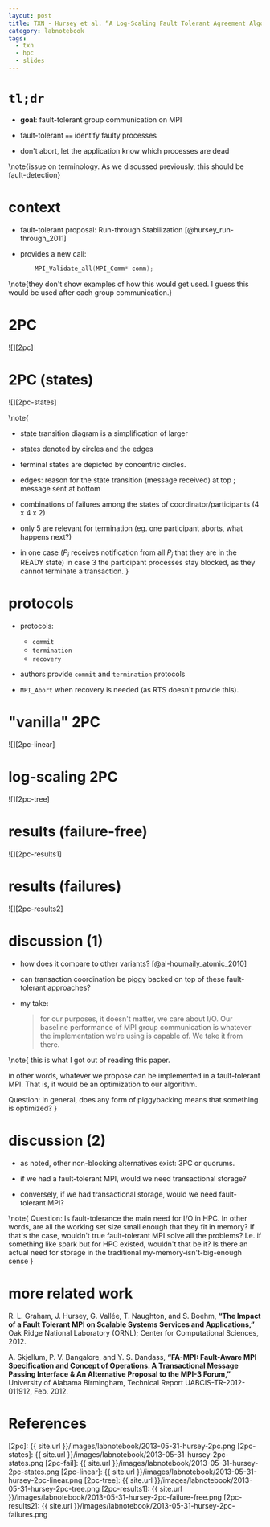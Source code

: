 ```yaml
---
layout: post
title: TXN - Hursey et al. “A Log-Scaling Fault Tolerant Agreement Algorithm for a Fault Tolerant MPI”
category: labnotebook
tags:
  - txn
  - hpc
  - slides
---
```


# `tl;dr`

  - **goal**: fault-tolerant group communication on MPI

  - fault-tolerant `==` identify faulty processes

  - don't abort, let the application know which processes are dead

\note{issue on terminology. As we discussed previously, this should be fault-detection}

# context

  - fault-tolerant proposal: Run-through Stabilization [@hursey_run-through_2011]

  - provides a new call:

    ```cpp
        MPI_Validate_all(MPI_Comm* comm);
    ```

\note{they don't show examples of how this would get used. I guess this would be used after each 
group communication.}

# 2PC

![][2pc]

# 2PC (states)

![][2pc-states]

\note{
  - state transition diagram is a simplification of larger

  - states denoted by circles and the edges

  - terminal states are depicted by concentric circles.

  - edges: reason for the state transition (message received) at top ; message sent at bottom

  - combinations of failures among the states of coordinator/participants (4 x 4 x 2)

  - only 5 are relevant for termination (eg. one participant aborts, what happens next?)

  - in one case ($P_i$ receives notification from all $P_j$ that they are in the READY state) in 
    case 3 the participant processes stay blocked, as they cannot terminate a transaction.
}

# protocols

  - protocols:
      - `commit`
      - `termination`
      - `recovery`

  - authors provide `commit` and `termination` protocols

  - `MPI_Abort` when recovery is needed (as RTS doesn't provide this).

# "vanilla" 2PC

![][2pc-linear]

# log-scaling 2PC

![][2pc-tree]

# results (failure-free)

![][2pc-results1]

# results (failures)

![][2pc-results2]

# discussion (1)

  - how does it compare to other variants? [@al-houmaily_atomic_2010]

  - can transaction coordination be piggy backed on top of these fault-tolerant approaches?

  - my take:

    > for our purposes, it doesn't matter, we care about I/O. Our baseline performance of MPI group 
    communication is whatever the implementation we're using is capable of. We take it from there.

\note{
  this is what I got out of reading this paper.

  in other words, whatever we propose can be implemented in a fault-tolerant MPI. That is, it would 
  be an optimization to our algorithm.

  Question: In general, does any form of piggybacking means that something is optimized?
}

# discussion (2)

  - as noted, other non-blocking alternatives exist: 3PC or quorums.

  - if we had a fault-tolerant MPI, would we need transactional storage?

  - conversely, if we had transactional storage, would we need fault-tolerant MPI?

\note{
  Question: Is fault-tolerance the main need for I/O in HPC. In other words, are all the working set 
  size small enough that they fit in memory? If that's the case, wouldn't true fault-tolerant MPI 
  solve all the problems? I.e. if something like spark but for HPC existed, wouldn't that be it? Is 
  there an actual need for storage in the traditional my-memory-isn't-big-enough sense
}

# more related work

R. L. Graham, J. Hursey, G. Vallée, T. Naughton, and S. Boehm, **“The Impact of a Fault Tolerant MPI 
on Scalable Systems Services and Applications,”** Oak Ridge National Laboratory (ORNL); Center for 
Computational Sciences, 2012.

A. Skjellum, P. V. Bangalore, and Y. S. Dandass, **“FA-MPI: Fault-Aware MPI Specification and 
Concept of Operations. A Transactional Message Passing Interface & An Alternative Proposal to the 
MPI-3 Forum,”** University of Alabama Birmingham, Technical Report UABCIS-TR-2012-011912, Feb. 2012. 

# References

[2pc]: {{ site.url }}/images/labnotebook/2013-05-31-hursey-2pc.png
[2pc-states]: {{ site.url }}/images/labnotebook/2013-05-31-hursey-2pc-states.png
[2pc-fail]: {{ site.url }}/images/labnotebook/2013-05-31-hursey-2pc-states.png
[2pc-linear]: {{ site.url }}/images/labnotebook/2013-05-31-hursey-2pc-linear.png
[2pc-tree]: {{ site.url }}/images/labnotebook/2013-05-31-hursey-2pc-tree.png
[2pc-results1]: {{ site.url }}/images/labnotebook/2013-05-31-hursey-2pc-failure-free.png
[2pc-results2]: {{ site.url }}/images/labnotebook/2013-05-31-hursey-2pc-failures.png
